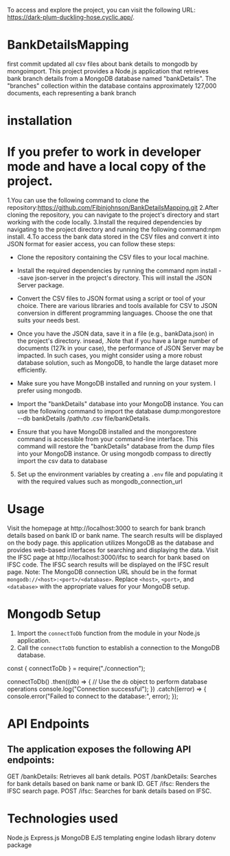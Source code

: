 To access and explore the project, you can visit the following URL: https://dark-plum-duckling-hose.cyclic.app/.
# BankDetailsMapping
first commit updated all csv files about bank details to mongodb by mongoimport.
This project provides a Node.js application that retrieves bank branch details from a MongoDB database named "bankDetails". The "branches" collection within the database contains approximately 127,000 documents, each representing a bank branch

# installation
# If you prefer to work in developer mode and have a local copy of the project.
1.You can use the following command to clone the repository:https://github.com/Fibinjohnson/BankDetailsMapping.git
2.After cloning the repository, you can navigate to the project's directory and start working with the code locally.
3.Install the required dependencies by navigating to the project directory and running the following command:npm install.
4.To access the bank data stored in the CSV files and convert it into JSON format for easier access, you can follow these steps:

 - Clone the repository containing the CSV files to your local machine.
 - Install the required dependencies by running the command npm install --save json-server in the project's directory. This will install the JSON Server package.
-  Convert the CSV files to JSON format using a script or tool of your choice. There are various libraries and tools available for CSV to JSON conversion in different 
   programming languages. Choose the one that suits your needs best.
-  Once you have the JSON data, save it in a file (e.g., bankData.json) in the project's directory.
insead,
.Note that if you have a large number of documents (127k in your case), the performance of JSON Server may be impacted. In such cases, you might consider using a more robust database solution, such as MongoDB, to handle the large dataset more efficiently.
- Make sure you have MongoDB installed and running on your system. I prefer using mongodb.

- Import the "bankDetails" database into your MongoDB instance. You can use the following command to import the database dump:mongorestore --db bankDetails /path/to .csv 
  file/bankDetails.
- Ensure that you have MongoDB installed and the mongorestore command is accessible from your command-line interface. This command will restore the "bankDetails" database 
  from the dump files into your MongoDB instance.
  Or using mongodb compass to directly import the csv data to database
5. Set up the environment variables by creating a `.env` file and populating it with the required values such as mongodb_connection_url

# Usage
Visit the homepage at http://localhost:3000 to search for bank branch details based on bank ID or bank name.
The search results will be displayed on the body page.
 this application utilizes MongoDB as the database and provides web-based interfaces for searching and displaying the data.
Visit the IFSC page at http://localhost:3000/ifsc to search for bank  based on IFSC code.
The IFSC search results will be displayed on the IFSC result page.
Note: The MongoDB connection URL should be in the format `mongodb://<host>:<port>/<database>`. Replace `<host>`, `<port>`, and `<database>` with the appropriate values for your MongoDB setup.

# Mongodb Setup

1. Import the `connectToDb` function from the module in your Node.js application.
2. Call the `connectToDb` function to establish a connection to the MongoDB database.

const { connectToDb } = require("./connection");

connectToDb()
  .then((db) => {
    // Use the `db` object to perform database operations
    console.log("Connection successful");
  })
  .catch((error) => {
    console.error("Failed to connect to the database:", error);
  });
  
# API Endpoints
## The application exposes the following API endpoints:

GET /bankDetails: Retrieves all bank details.
POST /bankDetails: Searches for bank details based on bank name or bank ID.
GET /ifsc: Renders the IFSC search page.
POST /ifsc: Searches for bank details based on IFSC.



# Technologies used
Node.js
Express.js
MongoDB
EJS templating engine
lodash library
dotenv package


